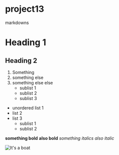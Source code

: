 # project13
markdowns

# Heading 1
## Heading 2

1. Something
2. something else
3. something else else
   * sublist 1
   * sublist 2
   * sublist 3

* unordered list 1
* list 2
* list 3
   * sublist 1
   * sublist 2

**something bold**  __also bold__
*something italics* _also italic_

![It's a boat](monsontm/project13/images/best-sailboat-bristol-40.jpg)
